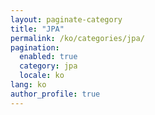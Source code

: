 ```yaml
---
layout: paginate-category
title: "JPA"
permalink: /ko/categories/jpa/
pagination:
  enabled: true
  category: jpa
  locale: ko
lang: ko
author_profile: true
---
```

